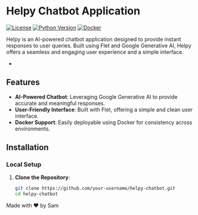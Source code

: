 # Helpy Chatbot Application

[![License](https://img.shields.io/badge/license-MIT-blue.svg)](LICENSE)
[![Python Version](https://img.shields.io/badge/python-3.9+-blue.svg)](https://www.python.org/downloads/release/python-390/)
[![Docker](https://img.shields.io/badge/docker-ready-blue.svg)](https://www.docker.com/)

Helpy is an AI-powered chatbot application designed to provide instant responses to user queries. Built using Flet and Google Generative AI, Helpy offers a seamless and engaging user experience and a simple interface.

-

## Features

- **AI-Powered Chatbot**: Leveraging Google Generative AI to provide accurate and meaningful responses.
- **User-Friendly Interface**: Built with Flet, offering a simple and clean user interface.
- **Docker Support**: Easily deployable using Docker for consistency across environments.


## Installation

### Local Setup

1. **Clone the Repository**:
   ```bash
   git clone https://github.com/your-username/helpy-chatbot.git
   cd helpy-chatbot

Made with ❤️ by Sam

